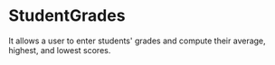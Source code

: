 # StudentGrades
It allows a user to enter students' grades and compute their average, highest, and lowest scores.
